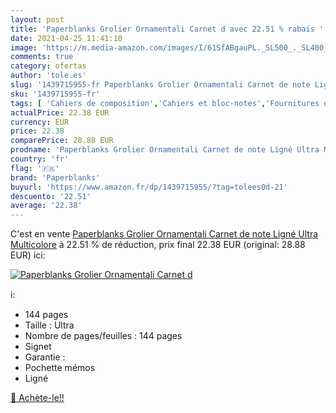 ```yaml
---
layout: post
title: 'Paperblanks Grolier Ornamentali Carnet d avec 22.51 % rabais '
date: 2021-04-25 11:41:10
image: 'https://m.media-amazon.com/images/I/61SfABgauPL._SL500_._SL400_.jpg'
comments: true
category: ofertas
author: 'tole.es'
slug: '1439715955-fr Paperblanks Grolier Ornamentali Carnet de note Ligné Ultra...'
sku: '1439715955-fr'
tags: [ 'Cahiers de composition','Cahiers et bloc-notes','Fournitures de bureau','Papeterie','paperblanks', ]
actualPrice: 22.38 EUR
currency: EUR
price: 22.38
comparePrice: 28.88 EUR
prodname: 'Paperblanks Grolier Ornamentali Carnet de note Ligné Ultra Multicolore'
country: 'fr'
flag: '🇫🇷'
brand: 'Paperblanks'
buyurl: 'https://www.amazon.fr/dp/1439715955/?tag=tolees0d-21'
descuento: '22.51'
average: '22.38'
---
```


C'est en vente [Paperblanks Grolier Ornamentali Carnet de note Ligné Ultra Multicolore](https://www.amazon.fr/dp/1439715955/?tag=tolees0d-21)  à  22.51 % de réduction, prix final  22.38 EUR (original: 28.88 EUR) ici:

[![Paperblanks Grolier Ornamentali Carnet d](https://m.media-amazon.com/images/I/61SfABgauPL._SL500_._SL400_.jpg)](https://www.amazon.fr/dp/1439715955/?tag=tolees0d-21)

ℹ️:

- 144 pages
- Taille : Ultra
- Nombre de pages/feuilles : 144 pages
- Signet
- Garantie :
- Pochette mémos
- Ligné

[🛒 Achète-le!!](https://www.amazon.fr/dp/1439715955/?tag=tolees0d-21)
